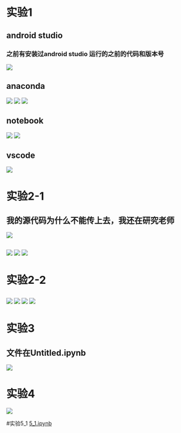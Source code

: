 # 实验1
## android studio
### 之前有安装过android studio 运行的之前的代码和版本号
![](/and.png)

## anaconda
![](/anaconda1.png)
![](/anaconda2.png)
![](/anaconda3.png)

## notebook
![](/notebook1.png)
![](/Nootbook.png)

## vscode
![](/vscode1.png)


# 实验2-1
## 我的源代码为什么不能传上去，我还在研究老师
![](/e.png)
##
![](/2-1-1.png)
![](/2-1-2.png)
![](/2-1-3.png)

# 实验2-2
##
![](/2-2-1.png)
![](/2-2-2.png)
![](/2-2-3.png)
![](/2-2-4.png)

# 实验3
## 文件在Untitled.ipynb
![](/end.png)

# 实验4
![](/4_1.jpg)

#实验5_1
[5_1.ipynb](/5_1.ipynb)
